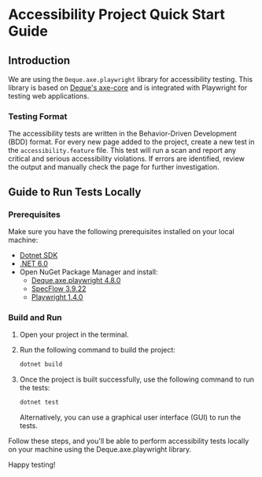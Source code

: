 ﻿# Accessibility Project Quick Start Guide

## Introduction

We are using the `Deque.axe.playwright` library for accessibility testing. This library is based on [Deque's axe-core](https://github.com/dequelabs/axe-core-nuget/blob/develop/packages/playwright/README.md) and is integrated with Playwright for testing web applications.

### Testing Format

The accessibility tests are written in the Behavior-Driven Development (BDD) format. For every new page added to the project, create a new test in the `accessibility.feature` file. This test will run a scan and report any critical and serious accessibility violations. If errors are identified, review the output and manually check the page for further investigation.

## Guide to Run Tests Locally

### Prerequisites

Make sure you have the following prerequisites installed on your local machine:

- [Dotnet SDK](https://dotnet.microsoft.com/download)
- [.NET 6.0](https://dotnet.microsoft.com/download/dotnet/6.0)
- Open NuGet Package Manager and install:
    - [Deque.axe.playwright 4.8.0](https://github.com/dequelabs/axe-core-nuget/blob/develop/packages/playwright/README.md)
    - [SpecFlow 3.9.22](https://www.nuget.org/packages/SpecFlow/3.9.22)
    - [Playwright 1.4.0](https://playwright.dev/)

### Build and Run

1. Open your project in the terminal.
2. Run the following command to build the project:

    ```bash
    dotnet build
    ```

3. Once the project is built successfully, use the following command to run the tests:

    ```bash
    dotnet test
    ```

   Alternatively, you can use a graphical user interface (GUI) to run the tests.

Follow these steps, and you'll be able to perform accessibility tests locally on your machine using the Deque.axe.playwright library.

Happy testing!
